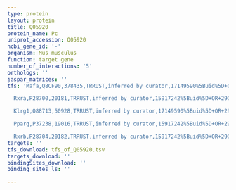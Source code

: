 ```yaml
---
type: protein
layout: protein
title: Q05920
protein_name: Pc
uniprot_accession: Q05920
ncbi_gene_id: '-'
organism: Mus musculus
function: target gene
number_of_interactions: '5'
orthologs: ''
jaspar_matrices: ''
tfs: 'Mafa,Q8CF90,378435,TRRUST,inferred by curator,17149590%5Buid%5D+OR+29087512%5Buid%5D,Yes

  Rxra,P28700,20181,TRRUST,inferred by curator,15917242%5Buid%5D+OR+29087512%5Buid%5D,Yes

  Klrg1,O88713,50928,TRRUST,inferred by curator,17149590%5Buid%5D+OR+29087512%5Buid%5D,Yes

  Pparg,P37238,19016,TRRUST,inferred by curator,15917242%5Buid%5D+OR+29087512%5Buid%5D,Yes

  Rxrb,P28704,20182,TRRUST,inferred by curator,15917242%5Buid%5D+OR+29087512%5Buid%5D,Yes'
targets: ''
tfs_download: tfs_of_Q05920.tsv
targets_download: ''
bindingSites_download: ''
binding_sites_ls: ''

---
```

